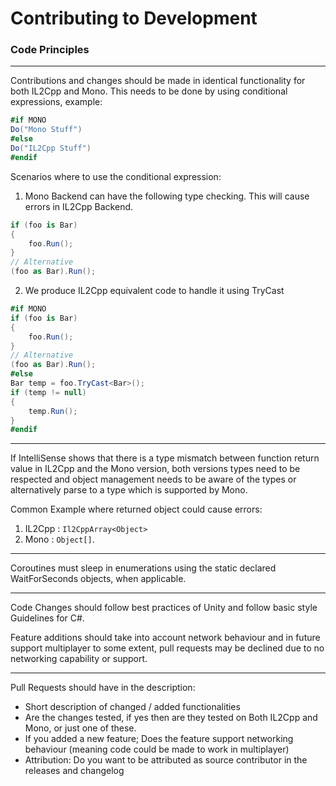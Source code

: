 # Contributing to Development


### Code Principles
---
Contributions and changes should be made in identical functionality for both IL2Cpp and Mono. This needs to be done by using conditional expressions, example:

```cs
#if MONO
Do("Mono Stuff")
#else
Do("IL2Cpp Stuff")
#endif
```

Scenarios where to use the conditional expression:

1. Mono Backend can have the following type checking. This will cause errors in IL2Cpp Backend.
```cs
if (foo is Bar)
{
    foo.Run();
}
// Alternative
(foo as Bar).Run();
```
2. We produce IL2Cpp equivalent code to handle it using TryCast 
```cs
#if MONO
if (foo is Bar)
{
    foo.Run();
}
// Alternative
(foo as Bar).Run();
#else
Bar temp = foo.TryCast<Bar>();
if (temp != null)
{
    temp.Run();
}
#endif
```
---

If IntelliSense shows that there is a type mismatch between function return value in IL2Cpp and the Mono version, both versions types need to be respected and object management needs to be aware of the types or alternatively parse to a type which is supported by Mono.

Common Example where returned object could cause errors:
1. IL2Cpp : `Il2CppArray<Object>` 
2. Mono : `Object[]`. 

---

Coroutines must sleep in enumerations using the static declared WaitForSeconds objects, when applicable.

---

Code Changes should follow best practices of Unity and follow basic style Guidelines for C#.

Feature additions should take into account network behaviour and in future support multiplayer to some extent, pull requests may be declined due to no networking capability or support.

---

Pull Requests should have in the description:
- Short description of changed / added functionalities
- Are the changes tested, if yes then are they tested on Both IL2Cpp and Mono, or just one of these.
- If you added a new feature; Does the feature support networking behaviour (meaning code could be made to work in multiplayer)
- Attribution: Do you want to be attributed as source contributor in the releases and changelog

